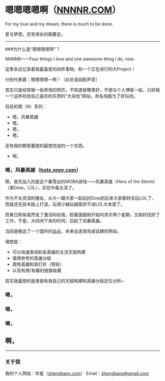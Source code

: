 # 嗯嗯嗯嗯啊（[NNNNR.COM](http://nnnnr.com)）
For my love and my dream, there is much to be done.

爱与梦想，还有很长的路要走。

***

###为什么是“嗯嗯嗯嗯啊”？

NNNNR——Four things I love and one awesome thing I do, now.

这里永远记录着我最喜爱的四件事物，和一个正在进行的大Project！

分别代表着：嗯嗯嗯嗯—啊！（此处请自配声音）

其实只是经常做一些奇怪的网页，不知道放哪里好，不想与个人博客一起，只好做一个这样存放自己喜欢的东西的“大杂烩”网站，命名纯属为了好玩哈。

目前的嗯（N）系列：
- 嗯，风暴英雄
- 嗯，
- 嗯，
- 嗯，

还有我的朝思暮想的最想完成的一个东西。
- 啊，

### 嗯，风暴英雄（[hots.nnnr.com](http://hots.nnnnr.com)）
嗯，首先加入的是这个暴雪出的MOBA游戏——风暴英雄（Hero of the Storm）（类Dota，LOL），实在中毒太深了。

作为不太资深的撸友，从大一跟大家一起玩的Dota到后来大家都转去玩LOL了，而我还在技术路上打滚，玩得少越玩越菜挤不进LOL大本营了。

而某日网易竟然发了激活码给我，趁着国服刚开始内测才两个星期，又刚好找好了工作，于是，大四闲下来的时间，玩起了风暴英雄。

当前是搬运了一个国外的[站点](http://heroesofthestorm.github.io/zuna-tierlist)，未来会逐渐完成自建的网站。

理想是：
- 可以快速查询到各英雄的主流天赋构建
- 值得参考的英雄分级
- 周免英雄和周打折（预告）
- 以及有用/有趣的链接收藏

其实我最想的是里面有我自己的天赋构建和英雄分级定位分析~

### 嗯，
### 嗯，
### 嗯，

## 啊，

***

### 关于我

我的个人网站：伴星（[shengbanx.com](http://shengbanx.com)）
Email：shengbanx@gmail.com
